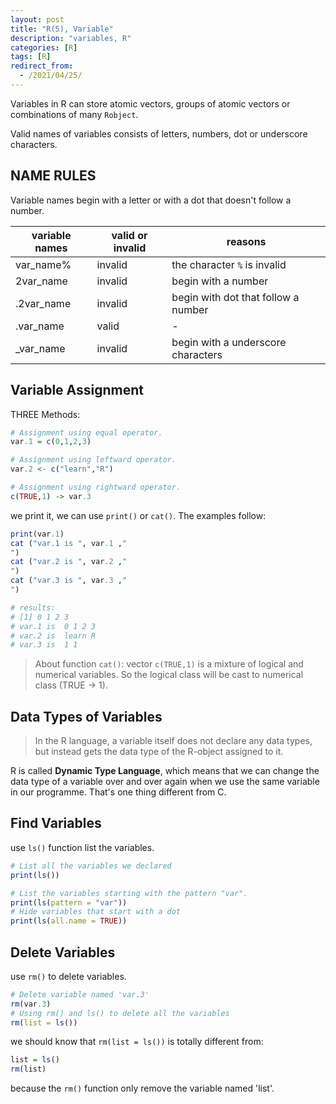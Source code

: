 ```yaml
---
layout: post
title: "R(5), Variable"
description: "variables, R"
categories: [R]
tags: [R]
redirect_from:
  - /2021/04/25/
---
```


Variables in R can store atomic vectors, groups of atomic vectors or combinations of many `Robject`.

Valid names of variables consists of letters, numbers, dot or underscore characters.

## NAME RULES

Variable names begin with a letter or with a dot that doesn't follow a number.

| variable names | valid or invalid | reasons                             |
| -------------- | ---------------- | ----------------------------------- |
| var_name%      | invalid          | the character `%` is invalid        |
| 2var_name      | invalid          | begin with a number                 |
| .2var_name     | invalid          | begin with dot that follow a number |
| .var_name      | valid            | -                                   |
| _var_name      | invalid          | begin with a underscore characters  |

## Variable Assignment

THREE Methods:

```R
# Assignment using equal operator.
var.1 = c(0,1,2,3)           

# Assignment using leftward operator.
var.2 <- c("learn","R")   

# Assignment using rightward operator.   
c(TRUE,1) -> var.3
```

we print it, we can use `print()` or `cat()`. The examples follow:

```R
print(var.1)
cat ("var.1 is ", var.1 ,"
")
cat ("var.2 is ", var.2 ,"
")
cat ("var.3 is ", var.3 ,"
")

# results:
# [1] 0 1 2 3
# var.1 is  0 1 2 3 
# var.2 is  learn R 
# var.3 is  1 1 
```

> About function `cat()`: vector `c(TRUE,1)` is a mixture of logical and numerical variables. So the logical class will be cast to numerical class (TRUE -> 1).

## Data Types of Variables

> In the R language, a variable itself does not declare any data types, but instead gets the data type of the R-object assigned to it.

R is called **Dynamic Type Language**, which means that we can change the data type of a variable over and over again when we use the same variable in our programme. That's one thing different from C.

## Find Variables

use `ls()` function list the variables.

```r
# List all the variables we declared
print(ls())

# List the variables starting with the pattern "var".
print(ls(pattern = "var"))
# Hide variables that start with a dot
print(ls(all.name = TRUE))
```

## Delete Variables

use `rm()` to delete variables.

```R
# Delete variable named 'var.3'
rm(var.3)
# Using rm() and ls() to delete all the variables
rm(list = ls())
```

we should know that `rm(list = ls())` is totally different from:

```r
list = ls()
rm(list)
```

because the `rm()` function only remove the variable named 'list'.
